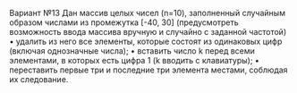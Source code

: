 Вариант №13
Дан массив целых чисел (n=10), заполненный случайным образом числами из
промежутка [-40, 30] (предусмотреть возможность ввода массива вручную и случайно с
заданной частотой)
• удалить из него все элементы, которые состоят из одинаковых цифр (включая
однозначные числа);
• вставить число k перед всеми элементами, в которых есть цифра 1 (k вводить с
клавиатуры);
• переставить первые три и последние три элемента местами, соблюдая их следование.
